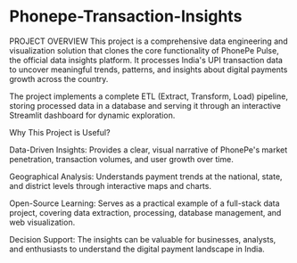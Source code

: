 # Phonepe-Transaction-Insights

PROJECT OVERVIEW
This project is a comprehensive data engineering and visualization solution that clones the core functionality of PhonePe Pulse, the official data insights platform. It processes India's UPI transaction data to uncover meaningful trends, patterns, and insights about digital payments growth across the country.

The project implements a complete ETL (Extract, Transform, Load) pipeline, storing processed data in a database and serving it through an interactive Streamlit dashboard for dynamic exploration.

Why This Project is Useful?

Data-Driven Insights: Provides a clear, visual narrative of PhonePe's market penetration, transaction volumes, and user growth over time.

Geographical Analysis: Understands payment trends at the national, state, and district levels through interactive maps and charts.

Open-Source Learning: Serves as a practical example of a full-stack data project, covering data extraction, processing, database management, and web visualization.

Decision Support: The insights can be valuable for businesses, analysts, and enthusiasts to understand the digital payment landscape in India.
